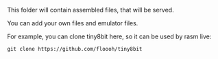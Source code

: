 
This folder will contain assembled files, that will be served.

You can add your own files and emulator files.

For example, you can clone tiny8bit here, so it can be used by rasm live:

`git clone https://github.com/floooh/tiny8bit`

